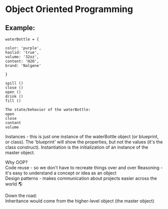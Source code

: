 # Object Oriented Programming

Example:
---
```
waterBottle = {

color: 'purple',
haslid: 'true',
volume: '32oz',
content: 'H2O',
brand: 'Nalgene'

}

spill ()
close ()
open ()
drink ()
fill ()

The state/behavior of the waterBottle:  
open  
close  
content  
volume  
 ```

Instances - this is just one instance of the waterBottle object (or blueprint, or class). The 'blueprint' will show the properties, but not the values (it's the class construct). Instantiation is the initialization of an instance of the master object.

Why OOP?  
Code reuse - so we don't have to recreate things over and over
Reasoning - it's easy to understand a concept or idea as an object  
Design patterns - makes communication about projects easier across the world 🌎

Down the road:  
Inheritance would come from the higher-level object (the master object)
